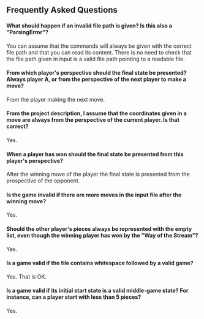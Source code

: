 ## Frequently Asked Questions

#### What should happen if an invalid file path is given? Is this also a "ParsingError"?

You can assume that the commands will always be given with the correct file path and that you can read its content.
There is no need to check that the file path given in input is a valid file path pointing to a readable file.

#### From which player's perspective should the final state be presented? Always player A, or from the perspective of the next player to make a move?

From the player making the next move.

#### From the project description, I assume that the coordinates given in a move are always from the perspective of the current player. Is that correct?

Yes.

#### When a player has won should the final state be presented from this player's perspective?

After the winning move of the player the final state is presented from the prospective of the opponent.

#### Is the game invalid if there are more moves in the input file after the winning move?

Yes.

#### Should the other player's pieces always be represented with the empty list, even though the winning player has won by the "Way of the Stream"?

Yes.

#### Is a game valid if the file contains whitespace followed by a valid game?

Yes. That is OK.

#### Is a game valid if its initial start state is a valid middle-game state? For instance, can a player start with less than 5 pieces?

Yes.


